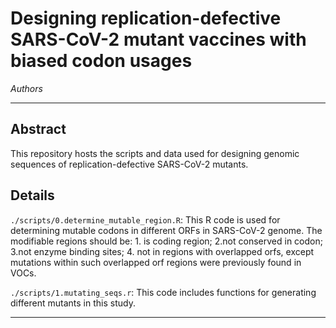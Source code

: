 # Designing replication-defective SARS-CoV-2 mutant vaccines with biased codon usages

*Authors*

---

## Abstract
This repository hosts the scripts and data used for designing genomic sequences of replication-defective SARS-CoV-2 mutants.

## Details
`./scripts/0.determine_mutable_region.R`: This R code is used for determining mutable codons in different ORFs in SARS-CoV-2 genome. The modifiable regions should be: 1. is coding region; 2.not conserved in codon; 3.not enzyme binding sites; 4. not in regions with overlapped orfs, except mutations within such overlapped orf regions were previously found in VOCs.

`./scripts/1.mutating_seqs.r`: This code includes functions for generating different mutants in this study.


---
